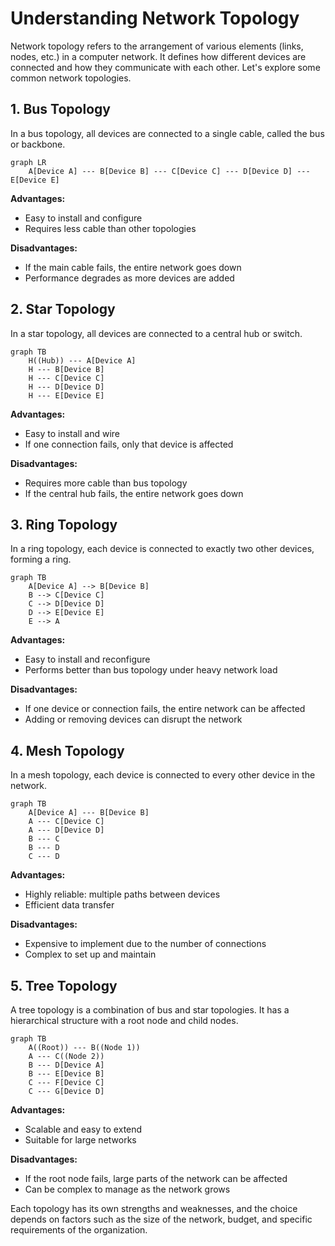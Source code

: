 # Understanding Network Topology

Network topology refers to the arrangement of various elements (links, nodes, etc.) in a computer network. It defines how different devices are connected and how they communicate with each other. Let's explore some common network topologies.

## 1. Bus Topology

In a bus topology, all devices are connected to a single cable, called the bus or backbone.

```mermaid
graph LR
    A[Device A] --- B[Device B] --- C[Device C] --- D[Device D] --- E[Device E]
```

**Advantages:**
- Easy to install and configure
- Requires less cable than other topologies

**Disadvantages:**
- If the main cable fails, the entire network goes down
- Performance degrades as more devices are added

## 2. Star Topology

In a star topology, all devices are connected to a central hub or switch.

```mermaid
graph TB
    H((Hub)) --- A[Device A]
    H --- B[Device B]
    H --- C[Device C]
    H --- D[Device D]
    H --- E[Device E]
```

**Advantages:**
- Easy to install and wire
- If one connection fails, only that device is affected

**Disadvantages:**
- Requires more cable than bus topology
- If the central hub fails, the entire network goes down

## 3. Ring Topology

In a ring topology, each device is connected to exactly two other devices, forming a ring.

```mermaid
graph TB
    A[Device A] --> B[Device B]
    B --> C[Device C]
    C --> D[Device D]
    D --> E[Device E]
    E --> A
```

**Advantages:**
- Easy to install and reconfigure
- Performs better than bus topology under heavy network load

**Disadvantages:**
- If one device or connection fails, the entire network can be affected
- Adding or removing devices can disrupt the network

## 4. Mesh Topology

In a mesh topology, each device is connected to every other device in the network.

```mermaid
graph TB
    A[Device A] --- B[Device B]
    A --- C[Device C]
    A --- D[Device D]
    B --- C
    B --- D
    C --- D
```

**Advantages:**
- Highly reliable: multiple paths between devices
- Efficient data transfer

**Disadvantages:**
- Expensive to implement due to the number of connections
- Complex to set up and maintain

## 5. Tree Topology

A tree topology is a combination of bus and star topologies. It has a hierarchical structure with a root node and child nodes.

```mermaid
graph TB
    A((Root)) --- B((Node 1))
    A --- C((Node 2))
    B --- D[Device A]
    B --- E[Device B]
    C --- F[Device C]
    C --- G[Device D]
```

**Advantages:**
- Scalable and easy to extend
- Suitable for large networks

**Disadvantages:**
- If the root node fails, large parts of the network can be affected
- Can be complex to manage as the network grows

Each topology has its own strengths and weaknesses, and the choice depends on factors such as the size of the network, budget, and specific requirements of the organization.
